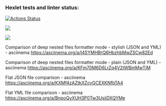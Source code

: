 ### Hexlet tests and linter status:
[![Actions Status](https://github.com/WeibHai/python-project-50/workflows/hexlet-check/badge.svg)](https://github.com/WeibHai/python-project-50/actions)

<a href="https://codeclimate.com/github/WeibHai/python-project-50/maintainability"><img src="https://api.codeclimate.com/v1/badges/0879bbf43057d1a6bbc1/maintainability" /></a>

<a href="https://codeclimate.com/github/WeibHai/python-project-50/test_coverage"><img src="https://api.codeclimate.com/v1/badges/0879bbf43057d1a6bbc1/test_coverage" /></a>

Comparison of deep nested files formatter mode - stylish (JSON and YML) - asciinema https://asciinema.org/a/I4SYMHBrQ6HbzhbMwZSCw82Ed

Comparison of deep nested files formatter mode - plain (JSON and YML) - asciinema https://asciinema.org/a/KFm70M6D6LrZq4V2tWBmMwTiM

Flat JSON file comparison - asciinema https://asciinema.org/a/KXMf4zAZtkXZcyGCEXKNfbTA4

Flat YML file comparison - asciinema https://asciinema.org/a/BnpoQyXUH3P0Tw3UsiiDXQYMe